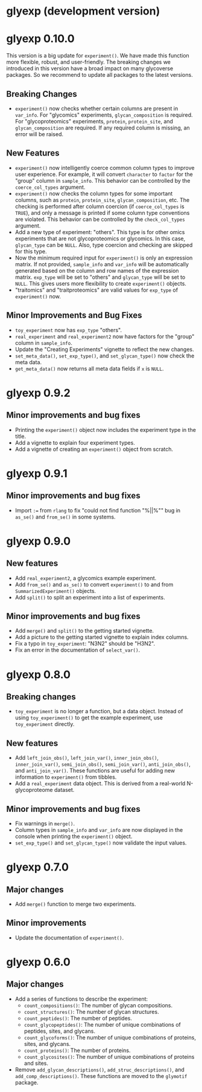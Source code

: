 # glyexp (development version)

# glyexp 0.10.0

This version is a big update for `experiment()`. We have made this function more flexible, robust, and user-friendly.
The breaking changes we introduced in this version have a broad impact on many glycoverse packages. So we recommend to update all packages to the latest versions.

## Breaking Changes

* `experiment()` now checks whether certain columns are present in `var_info`. For "glycomics" experiments, `glycan_composition` is required. For "glycoproteomics" experiments, `protein`, `protein_site`, and `glycan_composition` are required. If any required column is missing, an error will be raised.

## New Features

* `experiment()` now intelligently coerce common column types to improve user experience. For example, it will convert `character` to `factor` for the "group" column in `sample_info`. This behavior can be controlled by the `coerce_col_types` argument.
* `experiment()` now checks the column types for some important columns, such as `protein`, `protein_site`, `glycan_composition`, etc. The checking is performed after column coercion (if `coerce_col_types` is `TRUE`), and only a message is printed if some column type conventions are violated. This behavior can be controlled by the `check_col_types` argument.
* Add a new type of experiment: "others". This type is for other omics experiments that are not glycoproteomics or glycomics. In this case, `glycan_type` can be `NULL`. Also, type coercion and checking are skipped for this type.
* Now the minimum required input for `experiment()` is only an expression matrix. If not provided, `sample_info` and `var_info` will be automatically generated based on the column and row names of the expression matrix. `exp_type` will be set to "others" and `glycan_type` will be set to `NULL`. This gives users more flexibility to create `experiment()` objects.
* "traitomics" and "traitproteomics" are valid values for `exp_type` of `experiment()` now.

## Minor Improvements and Bug Fixes

* `toy_experiment` now has `exp_type` "others".
* `real_experiment` and `real_experiment2` now have factors for the "group" column in `sample_info`.
* Update the "Creating Experiments" vignette to reflect the new changes.
* `set_meta_data()`, `set_exp_type()`, and `set_glycan_type()` now check the meta data.
* `get_meta_data()` now returns all meta data fields if `x` is `NULL`.

# glyexp 0.9.2

## Minor improvements and bug fixes

* Printing the `experiment()` object now includes the experiment type in the title.
* Add a vignette to explain four experiment types.
* Add a vignette of creating an `experiment()` object from scratch.

# glyexp 0.9.1

## Minor improvements and bug fixes

* Import `:=` from `rlang` to fix "could not find function "%||%"" bug in `as_se()` and `from_se()` in some systems.

# glyexp 0.9.0

## New features

* Add `real_experiment2`, a glycomics example experiment.
* Add `from_se()` and `as_se()` to convert `experiment()` to and from `SummarizedExperiment()` objects.
* Add `split()` to split an experiment into a list of experiments.

## Minor improvements and bug fixes

* Add `merge()` and `split()` to the getting started vignette.
* Add a picture to the getting started vignette to explain index columns.
* Fix a typo in `toy_experiment`: "N3N2" should be "H3N2".
* Fix an error in the documentation of `select_var()`.

# glyexp 0.8.0

## Breaking changes

- `toy_experiment` is no longer a function, but a data object. Instead of using `toy_experiment()` to get the example experiment, use `toy_experiment` directly.

## New features

- Add `left_join_obs()`, `left_join_var()`, `inner_join_obs()`, `inner_join_var()`, `semi_join_obs()`, `semi_join_var()`, `anti_join_obs()`, and `anti_join_var()`. These functions are useful for adding new information to `experiment()` from tibbles.
- Add a `real_experiment` data object. This is derived from a real-world N-glycoproteome dataset.

## Minor improvements and bug fixes

- Fix warnings in `merge()`.
- Column types in `sample_info` and `var_info` are now displayed in the console when printing the `experiment()` object.
- `set_exp_type()` and `set_glycan_type()` now validate the input values.

# glyexp 0.7.0

## Major changes

- Add `merge()` function to merge two experiments.

## Minor improvements

- Update the documentation of `experiment()`.

# glyexp 0.6.0

## Major changes

- Add a series of functions to describe the experiment: 
    - `count_compositions()`: The number of glycan compositions.
    - `count_structures()`: The number of glycan structures.
    - `count_peptides()`: The number of peptides.
    - `count_glycopeptides()`: The number of unique combinations of peptides, sites, and glycans.
    - `count_glycoforms()`: The number of unique combinations of proteins, sites, and glycans.
    - `count_proteins()`: The number of proteins.
    - `count_glycosites()`: The number of unique combinations of proteins and sites.
- Remove `add_glycan_descriptions()`, `add_struc_descriptions()`, and `add_comp_descriptions()`.
  These functions are moved to the `glymotif` package.
